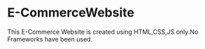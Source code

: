 # E-CommerceWebsite
This E-Commerce Website is created using HTML,CSS,JS only.No Frameworks have been used.

